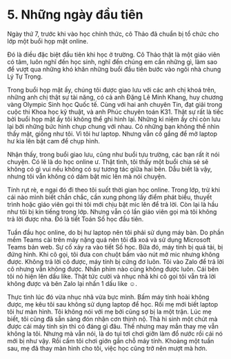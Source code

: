 # 5. Những ngày đầu tiên

Ngày thứ 7, trước khi vào học chính thức, cô Thảo đã chuẩn bị tổ chức cho lớp một buổi họp mặt online.

Đó là điều đặc biệt đầu tiên khi học ở trường. Cô Thảo thật là một giáo viên có tâm, luôn nghĩ đến học sinh, nghĩ đến chúng em cần những gì, làm sao để vượt qua những khó khăn những buổi đầu tiên bước vào ngôi nhà chung Lý Tự Trọng.

Trong buổi họp mặt ấy, chúng tôi được giao lưu với các anh chị khoá trên, những anh chị thật sự tài năng, có cả anh Đặng Lê Minh Khang, huy chương vàng Olympic Sinh học Quốc tế. Cùng với hai anh chuyên Tin, đạt giải trong cuộc thi Khoa học kỹ thuật, và anh Phúc chuyên toán K31.
Thật sự rất là tiếc bởi buổi họp mặt ấy tôi không thể ghi hình lại. Những kỉ niệm ấy chỉ còn lưu lại bởi những bức hình chụp chung với nhau. Có những bạn không thể nhìn thấy mặt, giống như tôi. Vì tôi hư laptop. Nhưng vẫn cố gắng để mở laptop hư kia lên bật cam để chụp hình.

Nhận thấy, trong buổi giao lưu, cũng như buổi tựu trường, các bạn rất ít nói chuyện. Có lẽ là do học online ư. Thật tình, tôi thấy một buổi chia sẻ sẽ không có gì vui nếu không có sự tương tác giữa hai bên. Dẫu biết là vậy, nhưng tôi vẫn không có dám bật mic lên mà nói chuyện.

Tính rụt rè, e ngại đó đi theo tôi suốt thời gian học online. Trong lớp, trừ khi cái nào mình biết chắn chắc, cần xung phong lấy điểm phát biểu, thuyết trình hoặc giáo viên gọi thì tôi mới chịu bật mic lên để trả lời. Còn lại là hầu như tôi bị kín tiếng trong lớp.
Nhưng vẫn có lần giáo viên gọi mà tôi không trả lời được nha. Đó là tiết Toán Số học đầu tiên.

Tuần đầu học online, do bị hư laptop nên tôi phải sử dụng máy bàn. Do phần mềm Teams cài trên máy nặng quá nên tôi đã xoá và sử dụng Microsoft Teams bản web. Sự cố xảy ra vào tiết Số học. Bữa đó, máy tính bị quá tải, bị đứng hình. Khi cô gọi, tôi đưa con chuột bấm vào nút mở mic nhưng không được. Không trả lời cô được, máy tính bị cứng đơ luôn. Tôi vào Zalo để trả lời cô nhưng vẫn không được. Nhấn phím nào cũng không được luôn. Cái bên tôi nó hiện lên dấu like. Thật tức cười và nhục nhã khi cô gọi tôi vẫn trả lời không được và bên Zalo lại nhấn 1 dấu like ☺. 

Thực tình lúc đó vừa nhục nhã vừa bực mình. Bấm máy tính hoài không được, mẹ kêu tôi sau không sử dụng laptop để học. Rồi mẹ mới biết laptop tôi hư màn hình. Tôi không nói với mẹ bởi cũng sợ bị la một trận. Lúc mẹ biết, tôi cũng đã sẵn sàng đón nhận cơn thịnh nộ. Thà hi sinh một chút mà được cái máy tính sịn thì có đáng gì đâu. Thế nhưng may mắn thay mẹ vẫn không la tôi. Nhưng mà vẫn nói, là do tụi tơi chơi giỡn làm đổ nước rồi cái nó mới bị như vậy. Rồi cấm tôi chơi giớn gần chỗ máy tính. Khoảng một tuần sau, mẹ đã thay màn hình cho tôi, việc học cũng trở nên mượt mà hơn.
